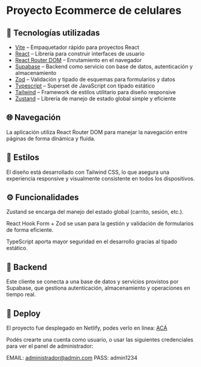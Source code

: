 # Proyecto Ecommerce de celulares 

## 🚀 Tecnologías utilizadas

- [Vite](https://vitejs.dev/) – Empaquetador rápido para proyectos React
- [React](https://reactjs.org/) – Librería para construir interfaces de usuario
- [React Router DOM](https://reactrouter.com/) – Enrutamiento en el navegador
- [Supabase](https://supabase.com/) – Backend como servicio con base de datos, autenticación y almacenamiento
- [Zod](https://zod.dev/) – Validación y tipado de esquemas para formularios y datos
- [Typescript](https://www.typescriptlang.org/) – Superset de JavaScript con tipado estático
- [Tailwind](https://tailwindcss.com/) – Framework de estilos utilitario para diseño responsive
- [Zustand](https://zustand-demo.pmnd.rs/) – Librería de manejo de estado global simple y eficiente

## 🌐 Navegación
La aplicación utiliza React Router DOM para manejar la navegación entre páginas de forma dinámica y fluida.

## 🎨 Estilos
El diseño está desarrollado con Tailwind CSS, lo que asegura una experiencia responsive y visualmente consistente en todos los dispositivos.

## ⚙️ Funcionalidades
Zustand se encarga del manejo del estado global (carrito, sesión, etc.).

React Hook Form + Zod se usan para la gestión y validación de formularios de forma eficiente.

TypeScript aporta mayor seguridad en el desarrollo gracias al tipado estático.

## 📡 Backend
Este cliente se conecta a una base de datos y servicios provistos por Supabase, que gestiona autenticación, almacenamiento y operaciones en tiempo real.

## 🚀 Deploy
El proyecto fue desplegado en Netlify, podes verlo en línea: [ACÁ](https://freecellphones.netlify.app/)

Podés crearte una cuenta como usuario, o usar las siguientes credenciales para ver el panel de administrador:

EMAIL: administrador@admin.com
PASS: admin1234

